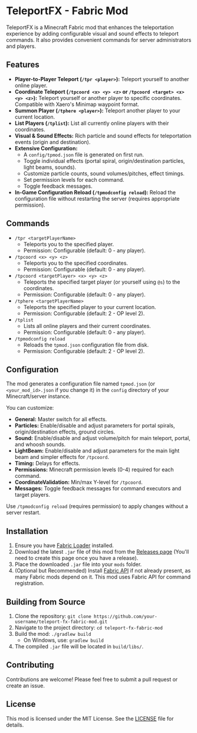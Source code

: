 # TeleportFX - Fabric Mod

TeleportFX is a Minecraft Fabric mod that enhances the teleportation experience by adding configurable visual and sound effects to teleport commands. It also provides convenient commands for server administrators and players.

## Features

*   **Player-to-Player Teleport (`/tpr <player>`):** Teleport yourself to another online player.
*   **Coordinate Teleport (`/tpcoord <x> <y> <z>` or `/tpcoord <target> <x> <y> <z>`):** Teleport yourself or another player to specific coordinates. Compatible with Xaero's Minimap waypoint format.
*   **Summon Player (`/tphere <player>`):** Teleport another player to your current location.
*   **List Players (`/tplist`):** List all currently online players with their coordinates.
*   **Visual & Sound Effects:** Rich particle and sound effects for teleportation events (origin and destination).
*   **Extensive Configuration:**
    *   A `config/tpmod.json` file is generated on first run.
    *   Toggle individual effects (portal spiral, origin/destination particles, light beams, sounds).
    *   Customize particle counts, sound volumes/pitches, effect timings.
    *   Set permission levels for each command.
    *   Toggle feedback messages.
*   **In-Game Configuration Reload (`/tpmodconfig reload`):** Reload the configuration file without restarting the server (requires appropriate permission).

## Commands

*   `/tpr <targetPlayerName>`
    *   Teleports you to the specified player.
    *   Permission: Configurable (default: 0 - any player).
*   `/tpcoord <x> <y> <z>`
    *   Teleports you to the specified coordinates.
    *   Permission: Configurable (default: 0 - any player).
*   `/tpcoord <targetPlayer> <x> <y> <z>`
    *   Teleports the specified target player (or yourself using `@s`) to the coordinates.
    *   Permission: Configurable (default: 0 - any player).
*   `/tphere <targetPlayerName>`
    *   Teleports the specified player to your current location.
    *   Permission: Configurable (default: 2 - OP level 2).
*   `/tplist`
    *   Lists all online players and their current coordinates.
    *   Permission: Configurable (default: 0 - any player).
*   `/tpmodconfig reload`
    *   Reloads the `tpmod.json` configuration file from disk.
    *   Permission: Configurable (default: 2 - OP level 2).

## Configuration

The mod generates a configuration file named `tpmod.json` (or `<your_mod_id>.json` if you change it) in the `config` directory of your Minecraft/server instance.

You can customize:
*   **General:** Master switch for all effects.
*   **Particles:** Enable/disable and adjust parameters for portal spirals, origin/destination effects, ground circles.
*   **Sound:** Enable/disable and adjust volume/pitch for main teleport, portal, and whoosh sounds.
*   **LightBeam:** Enable/disable and adjust parameters for the main light beam and simpler effects for `/tpcoord`.
*   **Timing:** Delays for effects.
*   **Permissions:** Minecraft permission levels (0-4) required for each command.
*   **CoordinateValidation:** Min/max Y-level for `/tpcoord`.
*   **Messages:** Toggle feedback messages for command executors and target players.

Use `/tpmodconfig reload` (requires permission) to apply changes without a server restart.

## Installation

1.  Ensure you have [Fabric Loader](https://fabricmc.net/use/) installed.
2.  Download the latest `.jar` file of this mod from the [Releases page](https://github.com/your-username/teleport-fx-fabric-mod/releases) (You'll need to create this page once you have a release).
3.  Place the downloaded `.jar` file into your `mods` folder.
4.  (Optional but Recommended) Install [Fabric API](https://www.curseforge.com/minecraft/mc-mods/fabric-api) if not already present, as many Fabric mods depend on it. This mod uses Fabric API for command registration.

## Building from Source

1.  Clone the repository: `git clone https://github.com/your-username/teleport-fx-fabric-mod.git`
2.  Navigate to the project directory: `cd teleport-fx-fabric-mod`
3.  Build the mod: `./gradlew build`
    *   On Windows, use: `gradlew build`
4.  The compiled `.jar` file will be located in `build/libs/`.

## Contributing

Contributions are welcome! Please feel free to submit a pull request or create an issue.

## License

This mod is licensed under the MIT License. See the [LICENSE](LICENSE) file for details.
